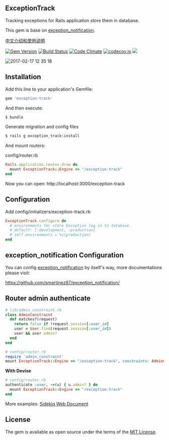 ExceptionTrack
--------------

Tracking exceptions for Rails application store them in database.

This gem is base on [exception_notification](https://github.com/smartinez87/exception_notification/).

[中文介绍和使用说明](https://ruby-china.org/topics/32325)

[![Gem Version](https://badge.fury.io/rb/exception-track.svg)](https://badge.fury.io/rb/exception-track) [![Build Status](https://travis-ci.org/rails-engine/exception-track.svg)](https://travis-ci.org/rails-engine/exception-track) [![Code Climate](https://codeclimate.com/github/rails-engine/exception-track/badges/gpa.svg)](https://codeclimate.com/github/rails-engine/exception-track) [![codecov.io](https://codecov.io/github/rails-engine/exception-track/coverage.svg?branch=master)](https://codecov.io/github/rails-engine/exception-track?branch=master) [![](http://inch-ci.org/github/rails-engine/exception-track.svg?branch=master)](http://inch-ci.org/github/rails-engine/exception-track?branch=master)

![2017-02-17 12 35 18](https://cloud.githubusercontent.com/assets/5518/23052599/8e267c02-f50d-11e6-8d6e-cef0cc1991b7.png)

## Installation

Add this line to your application's Gemfile:

```ruby
gem 'exception-track'
```

And then execute:

```bash
$ bundle
```

Generate migration and config files

```bash
$ rails g exception_track:install
```

And mount routers:

config/router.rb

```rb
Rails.application.routes.draw do
  mount ExceptionTrack::Engine => "/exception-track"
end
```

Now you can open: http://localhost:3000/exception-track

## Configuration

Add config/initializers/exception-track.rb

```rb
ExceptionTrack.configure do
  # environments for store Exception log in to database.
  # default: [:development, :production]
  # self.environments = %i(production)
end
```

## exception_notification Configuration

You can config [exception_notification](https://github.com/smartinez87/exception_notification/) by itself's way, more documentations please visit:

https://github.com/smartinez87/exception_notification/

## Router admin authenticate

```rb
# lib/admin_constraint.rb
class AdminConstraint
  def matches?(request)
    return false if !request.session[:user_id]
    user = User.find(request.session[:user_id])
    user && user.admin?
  end
end

# config/router.rb
require 'admin_constraint'
mount ExceptionTrack::Engine => "/exception-track", constraints: AdminConstraint.new
```

**With Devise**

```rb
# config/router.rb
authenticate :user, ->(u) { u.admin? } do
  mount ExceptionTrack::Engine => "/exception-track"
end
```

More examples: [Sidekiq Web Document](https://github.com/mperham/sidekiq/wiki/Monitoring#authentication)

## License

The gem is available as open source under the terms of the [MIT License](http://opensource.org/licenses/MIT).
